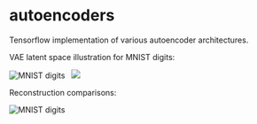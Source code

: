 # autoencoders
Tensorflow implementation of various autoencoder architectures.

VAE latent space illustration for MNIST digits:

![MNIST digits](http://i.imgur.com/pdAZyCf.png) &nbsp; ![](http://i.imgur.com/4qEFUAV.png)

Reconstruction comparisons:

![MNIST digits](http://i.imgur.com/YPfcJAv.png)

